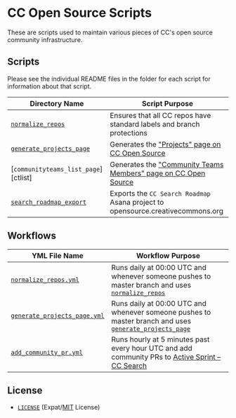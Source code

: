 # CC Open Source Scripts

These are scripts used to maintain various pieces of CC's open source community
infrastructure.


## Scripts

Please see the individual README files in the folder for each script for
information about that script.

| Directory Name                    | Script Purpose                                                                  |
| --------------------------------- | ------------------------------------------------------------------------------- |
| [`normalize_repos`][norm]         | Ensures that all CC repos have standard labels and branch protections           |
| [`generate_projects_page`][proj]  | Generates the ["Projects" page on CC Open Source][osproj]                       |
| [`communityteams_list_page`][ctlist] | Generates the ["Community Teams Members" page on CC Open Source][ctlistpage] |
| [`search_roadmap_export`][search] | Exports the `CC Search Roadmap` Asana project to opensource.creativecommons.org |


## Workflows
| YML File Name                   | Workflow Purpose                                                        |
| -------------------------------- | --------------------------------------------------------------------- |
| [`normalize_repos.yml`][norm_pr_yml]        |  Runs daily at 00:00 UTC and whenever someone pushes to master branch and uses [`normalize_repos`][norm]   |
| [`generate_projects_page.yml`][gen_proj_yml]        | Runs daily at 00:00 UTC and whenever someone pushes to master branch and uses [`generate_projects_page`][proj] |
| [`add_community_pr.yml`][community_pr_yml]        |  Runs hourly at 5 minutes past every hour UTC and add community PRs to [Active Sprint – CC Search](https://github.com/orgs/creativecommons/projects/7) |


[community_pr_yml]:.github/workflows/add_community_pr.yml
[gen_proj_yml]:.github/workflows/generate_projects_page.yml
[norm_pr_yml]:.github/workflows/normalize_repos.yml

[norm]:normalize_repos/
[proj]:generate_projects_page/
[search]:search_roadmap_export/
[ctlistpage]: httpe://opensource.creativecommons.org/community/community-teams/members
[osproj]:https://opensource.creativecommons.org/contributing-code/projects/


## License

- [`LICENSE`](LICENSE) (Expat/[MIT][mit] License)

[mit]: http://www.opensource.org/licenses/MIT "The MIT License | Open Source Initiative"
